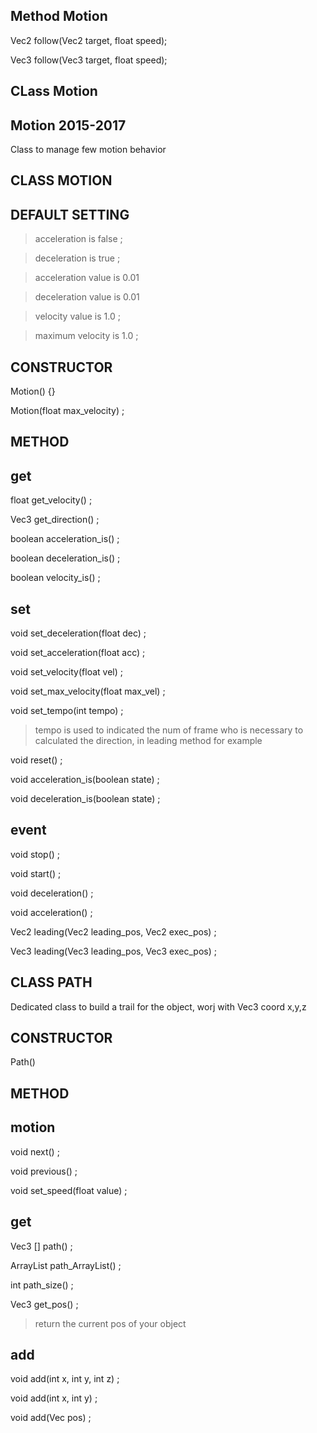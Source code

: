 
Method Motion
--
Vec2 follow(Vec2 target, float speed);

Vec3 follow(Vec3 target, float speed);












CLass Motion
--

Motion 2015-2017
--
Class to manage few motion behavior

CLASS MOTION
--
DEFAULT SETTING
--
>acceleration is false ;

>deceleration is true ;

>acceleration value is 0.01

>deceleration value is 0.01 

>velocity value is 1.0 ;

>maximum velocity is 1.0 ;

CONSTRUCTOR
--
Motion() {}

Motion(float max_velocity) ;



METHOD
--
get
--
float get_velocity() ;

Vec3 get_direction()  ;

boolean acceleration_is() ;

boolean deceleration_is() ;

boolean velocity_is() ;


set
--
void set_deceleration(float dec) ;

void set_acceleration(float acc) ;

void set_velocity(float vel) ;

void set_max_velocity(float max_vel) ;

void set_tempo(int tempo) ;
>tempo is used to indicated the num of frame who is necessary to calculated the direction, in leading method for example

void reset() ;

void acceleration_is(boolean state) ;

void deceleration_is(boolean state) ;


event
--
void stop() ;

void start() ;

void deceleration() ;
  
void acceleration() ;

Vec2 leading(Vec2 leading_pos, Vec2 exec_pos) ;

Vec3 leading(Vec3 leading_pos, Vec3 exec_pos) ;







CLASS PATH
--
Dedicated class to build a trail for the object, worj with Vec3 coord x,y,z

CONSTRUCTOR
--
Path()



METHOD
--
motion
--
void next() ;

void previous() ;

void set_speed(float value) ;

get
--
Vec3 [] path() ;

ArrayList<Vec3> path_ArrayList() ;

int path_size() ;

Vec3 get_pos() ;
>return the current pos of your object


add
--
void add(int x, int y, int z) ;

void add(int x, int y) ;

void add(Vec pos) ;


